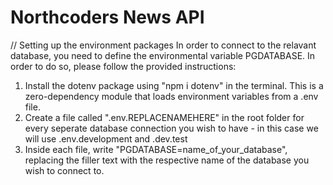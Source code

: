 # Northcoders News API

// Setting up the environment packages
In order to connect to the relavant database, you need to define the environmental variable PGDATABASE. In order to do so, please follow the provided instructions:

1. Install the dotenv package using "npm i dotenv" in the terminal. This is a zero-dependency module that loads environment variables from a .env file.
2. Create a file called ".env.REPLACENAMEHERE" in the root folder for every seperate database connection you wish to have - in this case we will use .env.development and .dev.test
3. Inside each file, write "PGDATABASE=name_of_your_database", replacing the filler text with the respective name of the database you wish to connect to.


